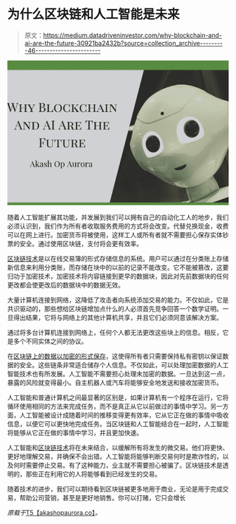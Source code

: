 # 为什么区块链和人工智能是未来

> 原文：<https://medium.datadriveninvestor.com/why-blockchain-and-ai-are-the-future-30921ba2432b?source=collection_archive---------46----------------------->

![](img/34acf50f3532ac4c4dfebb6ce7f8a476.png)

随着人工智能扩展其功能，并发展到我们可以拥有自己的自动化工人的地步，我们必须认识到，我们作为所有者收取服务费用的方式将会改变。代替兑换现金，收费可以在网上进行。加密货币将被使用，这样工人或所有者就不需要担心保存实体钞票的安全。通过使用区块链，支付将会更有效率。

[区块链技术](https://www.forbes.com/sites/forbesagencycouncil/2018/04/05/what-is-blockchain-and-what-can-businesses-benefit-from-it/#80984ca675fe)是以在线交易簿的形式存储信息的系统。用户可以通过在分类账上存储新信息来利用分类账，而存储在块中的以前的记录不能改变。它不能被篡改，这要归功于加密技术，加密技术将内容链接到更早的数据块，因此对先前数据块的任何更改都会使更改后的数据块中的数据无效。

大量计算机连接到网络，这降低了攻击者向系统添加交易的能力。不仅如此，它是共识驱动的，那些想给区块链增加点什么的人必须首先竞争回答一个数学证明。一旦得出结果，它将与网络上的其他计算机共享，并且它们必须同意该解决方案。

通过将多台计算机连接到网络上，任何个人都无法更改这些块上的信息。相反，它是多个不同实体之间的协议。

在[区块链上的数据以加密的形式保存](https://www.forbes.com/sites/bernardmarr/2018/03/02/artificial-intelligence-and-blockchain-3-major-benefits-of-combining-these-two-mega-trends/#49cc33c04b44)，这使得所有者只需要保持私有密钥以保证数据的安全。这些链条非常适合储存个人信息。不仅如此，可以处理加密数据的人工智能技术也有所发展。人工智能不需要担心处理未加密的数据。一旦达到这一点，暴露的风险就变得最小。自主机器人或汽车将能够安全地发送和接收加密货币。

人工智能和普通计算机之间最显著的区别是，如果计算机有一个程序在运行，它将循环使用相同的方法来完成任务，而不是真正从它以前做过的事情中学习。另一方面，人工智能被设计成随着时间的推移变得更有效率，它从它正在做的事情中吸收信息，以便它可以更快地完成任务。当区块链和人工智能结合在一起时，人工智能将能够从它正在做的事情中学习，并且更加快速。

人工智能和[区块链技术](https://www.cio.com/article/3263810/artificial-intelligence/how-blockchain-empowers-artificial-intelligence.html)将在未来结合，以缓解所有将发生的微交易。他们将更快、更好地理解交易，并确保不会出错。人工智能将能够判断交易何时是欺诈性的，以及何时需要停止交易。有了这种能力，业主就不需要担心被骗了。区块链技术是透明的，那些正在利用它的人将能够看到已经发生的交易。

随着技术的进步，我们可以期待看到区块链被更多地用于商业，无论是用于完成交易，帮助公司营销，甚至是更好地销售。你可以打赌，它只会增长

*原载于*[T5【akashopaurora.co】](http://akashopaurora.co/why-blockchain-and-ai-are-the-future/)*。*